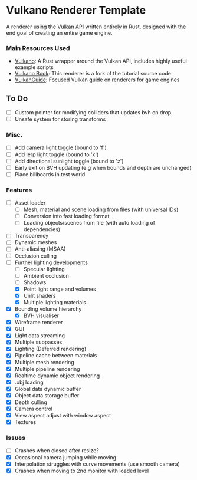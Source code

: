 # Vulkano Renderer Template
A renderer using the [Vulkan API](https://www.khronos.org/vulkan/) written entirely in Rust, designed with the end goal of creating an entire game engine. 
### Main Resources Used
- [Vulkano](https://github.com/vulkano-rs/vulkano): A Rust wrapper around the Vulkan API, includes highly useful example scripts
- [Vulkano Book](https://github.com/vulkano-rs/vulkano-book/): This renderer is a fork of the tutorial source code
- [VulkanGuide](https://vkguide.dev/): Focused Vulkan guide on renderers for game engines

## To Do
- [ ] Custom pointer for modifying colliders that updates bvh on drop
- [ ] Unsafe system for storing transforms

### Misc.
- [ ] Add camera light toggle (bound to 'f')
- [ ] Add lerp light toggle (bound to 'x')
- [ ] Add directional sunlight toggle (bound to 'z')
- [ ] Early exit on BVH updating (e.g when bounds and depth are unchanged)
- [ ] Place billboards in test world

### Features
- [ ] Asset loader
	- [ ] Mesh, material and scene loading from files (with universal IDs)
	- [ ] Conversion into fast loading format
	- [ ] Loading objects/scenes from file (with auto loading of dependencies)
- [ ] Transparency
- [ ] Dynamic meshes
- [ ] Anti-aliasing (MSAA)
- [ ] Occlusion culling
- [ ] Further lighting developments
	- [ ] Specular lighting
	- [ ] Ambient occlusion
	- [ ] Shadows
	- [x] Point light range and volumes
	- [x] Unlit shaders
	- [x] Multiple lighting materials
- [x] Bounding volume hierarchy
	- [x] BVH visualiser
- [x] Wireframe renderer
- [x] GUI
- [x] Light data streaming
- [x] Multiple subpasses
- [x] Lighting (Deferred rendering)
- [x] Pipeline cache between materials
- [x] Multiple mesh rendering
- [x] Multiple pipeline rendering
- [x] Realtime dynamic object rendering
- [x] .obj loading
- [x] Global data dynamic buffer
- [x] Object data storage buffer
- [x] Depth culling
- [x] Camera control
- [x] View aspect adjust with window aspect
- [x] Textures

### Issues
- [ ] Crashes when closed after resize?
- [x] Occasional camera jumping while moving
- [x] Interpolation struggles with curve movements (use smooth camera)
- [x] Crashes when moving to 2nd monitor with loaded level
